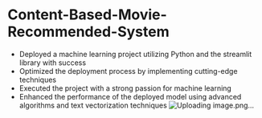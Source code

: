 # Content-Based-Movie-Recommended-System
- Deployed a machine learning project utilizing Python and the streamlit library with success
- Optimized the deployment process by implementing cutting-edge techniques
- Executed the project with a strong passion for machine learning
- Enhanced the performance of the deployed model using advanced algorithms and text vectorization techniques
![Uploading image.png…]()

